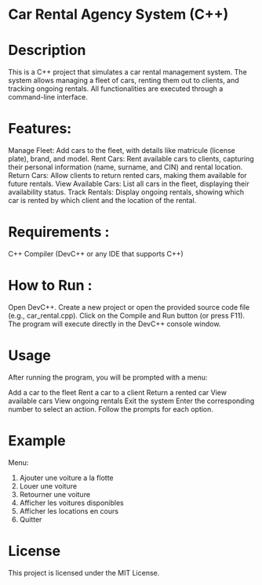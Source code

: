 # Car Rental Agency System (C++) 

# Description
This is a C++ project that simulates a car rental management system. The system allows managing a fleet of cars, renting them out to clients, and tracking ongoing rentals. All functionalities are executed through a command-line interface.

# Features:
Manage Fleet: Add cars to the fleet, with details like matricule (license plate), brand, and model.
Rent Cars: Rent available cars to clients, capturing their personal information (name, surname, and CIN) and rental location.
Return Cars: Allow clients to return rented cars, making them available for future rentals.
View Available Cars: List all cars in the fleet, displaying their availability status.
Track Rentals: Display ongoing rentals, showing which car is rented by which client and the location of the rental.
# Requirements :
C++ Compiler (DevC++ or any IDE that supports C++)
# How to Run :
Open DevC++.
Create a new project or open the provided source code file (e.g., car_rental.cpp).
Click on the Compile and Run button (or press F11).
The program will execute directly in the DevC++ console window.
# Usage
After running the program, you will be prompted with a menu:

Add a car to the fleet
Rent a car to a client
Return a rented car
View available cars
View ongoing rentals
Exit the system
Enter the corresponding number to select an action. Follow the prompts for each option.

# Example
Menu:
1. Ajouter une voiture a la flotte
2. Louer une voiture
3. Retourner une voiture
4. Afficher les voitures disponibles
5. Afficher les locations en cours
6. Quitter

# License
This project is licensed under the MIT License.
